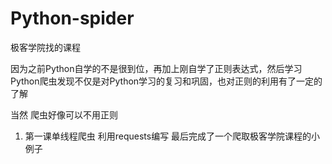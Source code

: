 # Python-spider
> 
极客学院找的课程
> 
因为之前Python自学的不是很到位，再加上刚自学了正则表达式，然后学习Python爬虫发现不仅是对Python学习的复习和巩固，也对正则的利用有了一定的了解
>  
当然 爬虫好像可以不用正则 
> 
1. 第一课单线程爬虫 利用requests编写 最后完成了一个爬取极客学院课程的小例子
